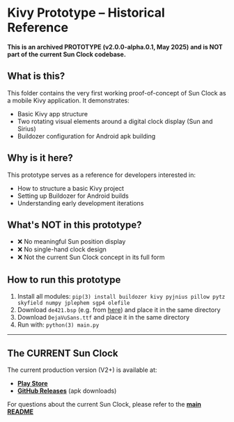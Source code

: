 # Kivy Prototype – Historical Reference

**This is an archived PROTOTYPE (v2.0.0-alpha.0.1, May 2025) and is NOT part of the current Sun Clock codebase.**

## What is this?

This folder contains the very first working proof-of-concept of Sun Clock as a mobile Kivy application. It demonstrates:
- Basic Kivy app structure
- Two rotating visual elements around a digital clock display (Sun and Sirius)
- Buildozer configuration for Android apk building

## Why is it here?

This prototype serves as a reference for developers interested in:
- How to structure a basic Kivy project
- Setting up Buildozer for Android builds
- Understanding early development iterations

## What's NOT in this prototype?

- ❌ No meaningful Sun position display
- ❌ No single-hand clock design
- ❌ Not the current Sun Clock concept in its full form

## How to run this prototype

1. Install all modules: `pip(3) install buildozer kivy pyjnius pillow pytz skyfield numpy jplephem sgp4 olefile`
2. Download `de421.bsp` (e.g. from [here](https://naif.jpl.nasa.gov/pub/naif/generic_kernels/spk/planets/a_old_versions/de421.bsp)) and place it in the same directory
3. Download `DejaVuSans.ttf` and place it in the same directory
4. Run with: `python(3) main.py`

---

## The CURRENT Sun Clock

The current production version (V2+) is available at:
- **[Play Store](https://play.google.com/store/apps/details?id=de.ax12.zunclock)**
- **[GitHub Releases](https://github.com/gaxmann/suhr/releases)** (apk downloads)

For questions about the current Sun Clock, please refer to the **[main README](https://github.com/gaxmann/suhr/tree/main)**
